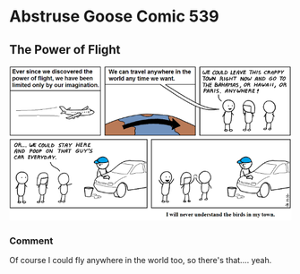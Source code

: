 # Abstruse Goose Comic 539
## The Power of Flight

![image](comics/i_am_such_a_hypocrite.png)
### Comment
Of course I could fly anywhere in the world too, so there's that.... yeah.
